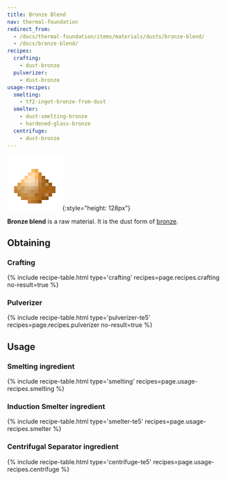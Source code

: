 ```yaml
---
title: Bronze Blend
nav: thermal-foundation
redirect_from:
  - /docs/thermal-foundation/items/materials/dusts/bronze-blend/
  - /docs/bronze-blend/
recipes:
  crafting:
    - dust-bronze
  pulverizer:
    - dust-bronze
usage-recipes:
  smelting:
    - tf2-ingot-bronze-from-dust
  smelter:
    - dust-smelting-bronze
    - hardened-glass-bronze
  centrifuge:
    - dust-bronze
---
```


![Bronze blend](/assets/images/thermal-foundation/dust-bronze.png){:style="height: 128px"}


**Bronze blend** is a raw material. It is the dust form of
[bronze](/docs/thermal-foundation/bronze-ingot/).


Obtaining
---------

### Crafting
{% include recipe-table.html type='crafting' recipes=page.recipes.crafting no-result=true %}

### Pulverizer
{% include recipe-table.html type='pulverizer-te5' recipes=page.recipes.pulverizer no-result=true %}


Usage
-----

### Smelting ingredient
{% include recipe-table.html type='smelting' recipes=page.usage-recipes.smelting %}

### Induction Smelter ingredient
{% include recipe-table.html type='smelter-te5' recipes=page.usage-recipes.smelter %}

### Centrifugal Separator ingredient
{% include recipe-table.html type='centrifuge-te5' recipes=page.usage-recipes.centrifuge %}
